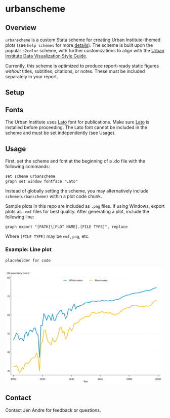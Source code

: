 # urbanscheme

## Overview
`urbanscheme` is a custom Stata scheme for creating Urban Institute-themed plots (see `help schemes` for more [details](https://www.stata.com/manuals/g-4schemesintro.pdf)). The scheme is built upon the popular `s2color` scheme, with further customizations to align with the [Urban Institute Data Visualization Style Guide](https://urbaninstitute.github.io/graphics-styleguide/).

Currently, this scheme is optimized to produce report-ready static figures *without* titles, subtitles, citations, or notes. These must be included separately in your report.

## Setup

## Fonts
The Urban Institute uses [Lato](https://fonts.google.com/specimen/Lato) font for publications. Make sure [Lato](https://fonts.google.com/specimen/Lato) is installed before proceeding. The Lato font cannot be included in the scheme and must be set independently (see Usage).

## Usage
First, set the scheme and font at the beginning of a .do file with the following commands:
```
set scheme urbanscheme
graph set window fontface "Lato"
```
Instead of globally setting the scheme, you may alternatively include `scheme(urbanscheme)` within a plot code chunk.

Sample plots in this repo are included as `.png` files. If using Windows, export plots as `.emf` files for best quality. 
After generating a plot, include the following line:
```
graph export "[PATH]\[PLOT NAME].[FILE TYPE]", replace
```
Where `[FILE TYPE]` may be `emf`, `png`, etc.

### Example: Line plot
```
placeholder for code
```
![Sample line plot](sample-plots/line-plot.png)

## Contact
Contact Jen Andre for feedback or questions.

